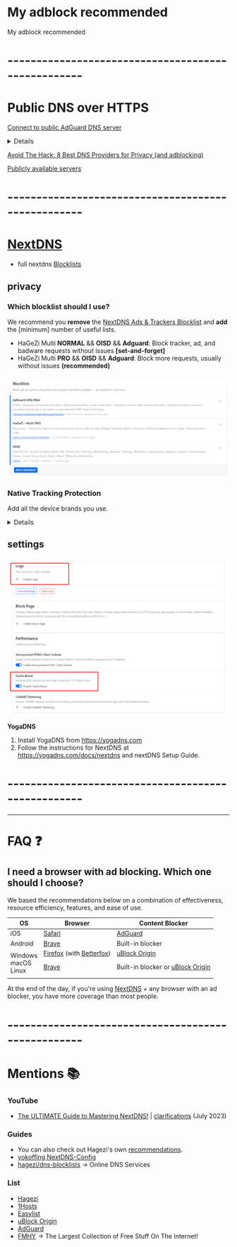 # My adblock recommended
My adblock recommended

# ---------------------------------------------------
# Public DNS over HTTPS

[Connect to public AdGuard DNS server](https://adguard-dns.io/en/public-dns.html)

<details>

Select Private DNS provider hostname. Enter one of the servers below:

**Default server**
```
dns.adguard-dns.com
```
AdGuard DNS will block ads and trackers.

**Non-filtering server**
```
unfiltered.adguard-dns.com

```
AdGuard DNS will not block ads, trackers, or any other DNS requests.

**Family protection server**
```
family.adguard-dns.com
```
AdGuard DNS will block ads, trackers, adult content, and enable Safe Search and Safe Mode, where possible.

</details>

[Avoid The Hack: 8 Best DNS Providers for Privacy (and adblocking)](https://avoidthehack.com/best-dns-privacy)

[Publicly available servers](https://github.com/curl/curl/wiki/DNS-over-HTTPS)


# ---------------------------------------------------

# [NextDNS](https://nextdns.io/?from=87sa6ga4)
- full nextdns [Blocklists](https://github.com/nextdns/blocklists/tree/main/blocklists)

## privacy
### Which blocklist should I use?
We recommend you **remove** the [NextDNS Ads & Trackers Blocklist](https://github.com/nextdns/blocklists/blob/main/blocklists/nextdns-recommended.json) and **add** the [minimum] number of useful lists.
- HaGeZi Multi **NORMAL** && **OISD** && **Adguard**: Block tracker, ad, and badware requests without issues **[set-and-forget]**
- HaGeZi Multi **PRO** && **OISD** && **Adguard**: Block more requests, usually without issues **(recommended)**

![Blocklist](images/nextDNSBlockList.png)

### Native Tracking Protection 

Add all the device brands you use.

<details>

	Windows
	Apple
	Samsung
	Xiaomi
	Huawei
	Amazon Alexa
	Roku
	Sonos

</details>

## settings 
![settings](images/nextDNSSettings.png)

</details>

**YogaDNS**
1. Install YogaDNS from https://yogadns.com
2. Follow the instructions for NextDNS at https://yogadns.com/docs/nextdns and nextDNS Setup Guide.

</details>

# ---------------------------------------------------

***
# FAQ :question:


## I need a browser with ad blocking. Which one should I choose?


We based the recommendations below on a combination of effectiveness, resource efficiency, features, and ease of use.

| OS | Browser | Content Blocker |
|---|---|---|
| iOS | [Safari](https://www.privacyguides.org/en/mobile-browsers/#safari) | [AdGuard](https://www.privacyguides.org/en/browser-extensions/?h=adguard#adguard) |
| Android | [Brave](https://www.privacyguides.org/en/mobile-browsers/#brave) | Built-in blocker |
| Windows <br> macOS <br> Linux | [Firefox](https://www.mozilla.org/en-US/firefox/new/) (with [Betterfox](https://github.com/yokoffing/Betterfox#betterfox)) <p><p> [Brave](https://www.privacyguides.org/en/desktop-browsers/#brave) | [uBlock Origin](https://addons.mozilla.org/blog/ublock-origin-everything-you-need-to-know-about-the-ad-blocker/) <p><p> Built-in blocker or [uBlock Origin](https://addons.mozilla.org/blog/ublock-origin-everything-you-need-to-know-about-the-ad-blocker/) |  |

At the end of the day, if you're using [NextDNS](https://nextdns.io/?from=87sa6ga4) + any browser with an ad blocker, you have more coverage than most people.


# ---------------------------------------------------
# Mentions :books:

### YouTube
* [The ULTIMATE Guide to Mastering NextDNS!](https://www.youtube.com/watch?v=WUG57ynLb8I&t=2230s) | [clarifications](https://github.com/techlore/channel-content/issues/43) (July 2023) 

### Guides
* You can also check out Hagezi's own [recommendations](https://github.com/hagezi/dns-blocklists/tree/main#whatshouldiuse).
* [yokoffing NextDNS-Config ](https://github.com/yokoffing/NextDNS-Config?tab=readme-ov-file)
* [hagezi/dns-blocklists](https://github.com/hagezi/dns-blocklists#department_store-nextdns---limited-freepaid-) → Online DNS Services


### List 
* [Hagezi](https://github.com/hagezi/dns-blocklists)
* [1Hosts](https://github.com/badmojr/1Hosts)
* [Easylist](https://github.com/easylist/easylist)
* [uBlock Origin](https://github.com/uBlockOrigin/uAssets)
* [AdGuard](https://github.com/AdguardTeam/AdguardFilters)
* [FMHY](https://github.com/fmhy) → The Largest Collection of Free Stuff On The Internet!

